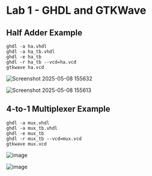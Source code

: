 # Lab 1 - GHDL and GTKWave

## Half Adder Example
```console
ghdl -a ha.vhdl
ghdl -a ha_tb.vhdl
ghdl -e ha_tb
ghdl -r ha_tb --vcd=ha.vcd
gtkwave ha.vcd
```
![Screenshot 2025-05-08 155632](https://github.com/user-attachments/assets/c3e426d8-0e2c-4dfb-b73d-da69997090b8)

![Screenshot 2025-05-08 155613](https://github.com/user-attachments/assets/56014945-65a3-477f-9097-e26cde2f896e)

## 4-to-1 Multiplexer Example
```console
ghdl -a mux.vhdl
ghdl -a mux_tb.vhdl
ghdl -e mux_tb
ghdl -r mux_tb --vcd=mux.vcd
gtkwave mux.vcd
```
![image](https://github.com/user-attachments/assets/a712e2cd-35ff-4911-9601-d6e3c76bfc30)

![image](https://github.com/user-attachments/assets/d5c6ea6e-2676-4d0b-8b82-175d5393ac69)
